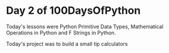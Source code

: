 # Day 2 of 100DaysOfPython

Today's lessons were Python Primitive Data Types, Mathematical Operations in Python and F Strings in Python.

Today's project was to build a small tip calculators
